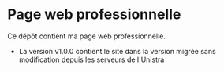 # Page web professionnelle
Ce dépôt contient ma page web professionnelle. 
* La version v1.0.0 contient le site dans la version migrée sans modification depuis les serveurs de l'Unistra
